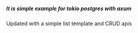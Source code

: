 ##### It is simple example for tokio postgres with axum
Updated with a simple list template and CRUD apis 